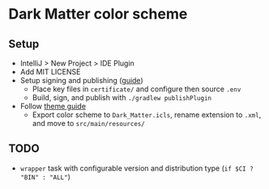 # Dark Matter color scheme

## Setup

- IntelliJ > New Project > IDE Plugin
- Add MIT LICENSE
- Setup signing and
  publishing ([guide](https://plugins.jetbrains.com/docs/intellij/plugin-signing.html#signing-methods))
    - Place key files in `certificate/` and configure then source `.env`
    - Build, sign, and publish with `./gradlew publishPlugin`
- Follow [theme guide](https://plugins.jetbrains.com/docs/intellij/themes-extras.html#adding-a-custom-editor-scheme)
  - Export color scheme to `Dark_Matter.icls`, rename extension to `.xml`, and move to `src/main/resources/`

## TODO

- `wrapper` task with configurable version and distribution type (`if $CI ? "BIN" : "ALL"`)
